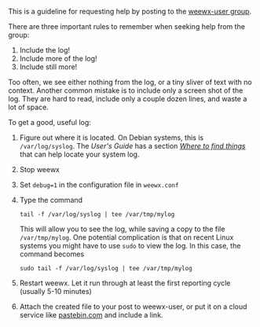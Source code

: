 This is a guideline for requesting help by posting to the [weewx-user group](https://groups.google.com/forum/#!forum/weewx-user).

There are three important rules to remember when seeking help from the group:

1. Include the log!
2. Include more of the log!
3. Include still more!

Too often, we see either nothing from the log, or a tiny sliver of text with no context. Another common mistake
is to include only a screen shot of the log. They are hard to read, include only a couple dozen lines, and
waste a lot of space.

To get a good, useful log:

1. Figure out where it is located. On Debian systems, this is `/var/log/syslog`. The *User's Guide* has a section [*Where to find things*](http://weewx.com/docs/usersguide.htm#Where_to_find_things) that can help 
locate your system log.
2. Stop weewx
3. Set `debug=1` in the configuration file in `weewx.conf`
4. Type the command 

    `tail -f /var/log/syslog | tee /var/tmp/mylog`

    This will allow you to see the log, while saving a copy to the file `/var/tmp/mylog`.
    One potential complication is that on recent Linux systems you might have to use `sudo` to view the log. In this case, the command becomes

    `sudo tail -f /var/log/syslog | tee /var/tmp/mylog`
 
5. Restart weewx. Let it run through at least the first reporting cycle (usually 5-10 minutes)
6. Attach the created file to your post to weewx-user, or put it on a cloud service like [pastebin.com](http://pastebin.com/) and include a link.

